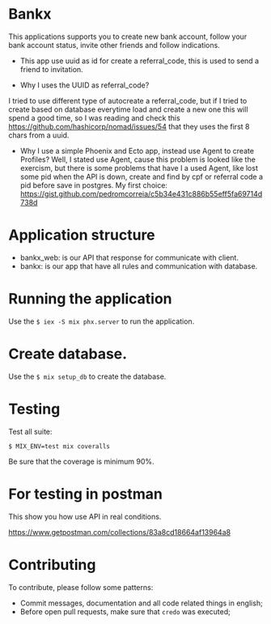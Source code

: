 # Bankx

This applications supports you to create new bank account, follow your bank account
status, invite other friends and follow indications.

- This app use uuid as id for create a referral_code, this is used to send a
 friend to invitation.

- Why I uses the UUID as referral_code?

I tried to use different type of autocreate a referral_code, but if I tried to
create based on database everytime load and create a new one this will spend a good time,
so I was reading and check this https://github.com/hashicorp/nomad/issues/54 that they
 uses the first 8 chars from a uuid.

- Why I use a simple Phoenix and Ecto app, instead use Agent to create Profiles?
Well, I stated use Agent, cause this problem is looked like the exercism, but
there is some problems that have I a used Agent, like lost some pid when the API
is down, create and find by cpf or referral code a pid before save in postgres.
My first choice: https://gist.github.com/pedromcorreia/c5b34e431c886b55eff5fa69714d738d

# Application structure

- bankx_web: is our API that response for communicate with client.
- bankx: is our app that have all rules and communication with database.

 # Running the application

 Use the `$ iex -S mix phx.server` to run the application.

 # Create database.

 Use the `$ mix setup_db` to create the database.

 # Testing

 Test all suite:

 `$ MIX_ENV=test mix coveralls`

 Be sure that the coverage is minimum 90%.
 
 # For testing in postman
 This show you how use API in real conditions.

 https://www.getpostman.com/collections/83a8cd18664af13964a8
 
 # Contributing

 To contribute, please follow some patterns:
  - Commit messages, documentation and all code related things in english;
  - Before open pull requests, make sure that `credo` was executed;

